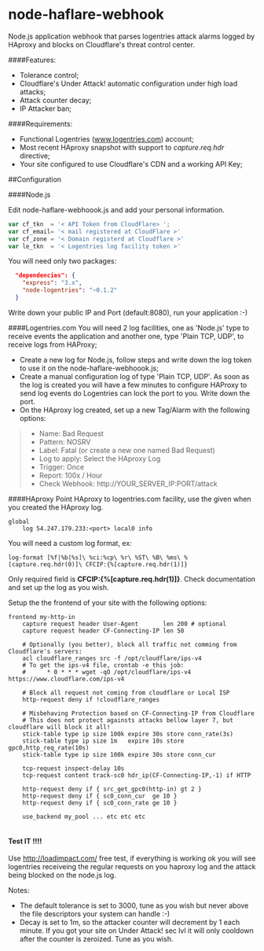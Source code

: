 node-haflare-webhook
==================

Node.js application webhook that parses logentries attack alarms logged by HAproxy and blocks on Cloudflare's threat control center.

####Features:
  - Tolerance control;
  - Cloudflare's Under Attack! automatic configuration under high load attacks;
  - Attack counter decay;
  - IP Attacker ban;

####Requirements:
  - Functional Logentries (www.logentries.com) account;
  - Most recent HAproxy snapshot with support to *capture.req.hdr* directive;
  - Your site configured to use Cloudflare's CDN and a working API Key;
  
  
##Configuration

####Node.js

Edit node-haflare-webhoook.js and add your personal information.
```javascript
var cf_tkn  = '< API Token from CloudFlare> ';
var cf_email= '< mail registered at CloudFlare >' 
var cf_zone = '< Domain registerd at Cloudflare >'
var le_tkn  = '< Logentries log facility token >'  
```
You will need only two packages: 
```json
  "dependencies": {
    "express": "3.x",
    "node-logentries": "~0.1.2"
  }
```
Write down your public IP and Port (default:8080), run your application :-)

####Logentries.com
You will need 2 log facilities, one as 'Node.js' type to receive events the application and another one, type 'Plain TCP, UDP', to receive logs from HAProxy;
- Create a new log for Node.js, follow steps and write down the log token to use it on the node-haflare-webhoook.js;
- Create a manual configuration log of type 'Plain TCP, UDP'. As soon as the log is created you will have a few minutes to configure HAProxy to send log events do Logentries can lock the port to you. Write down the port.
- On the HAproxy log created, set up a new Tag/Alarm with the following options:

> - Name: Bad Request
> - Pattern: NOSRV
> - Label: Fatal (or create a new one named Bad Request)
> - Log to apply: Select the HAproxy Log
> - Trigger: Once
> - Report: 100x / Hour
> - Check Webhook: http://YOUR_SERVER_IP:PORT/attack

####HAproxy
Point HAproxy to logentries.com facility, use the <port> given when you created the HAproxy log.
```
global 
    log 54.247.179.233:<port> local0 info
```

You will need a custom log format, ex:
```
log-format [%f|%b|%s]\ %ci:%cp\ %r\ %ST\ %B\ %ms\ %[capture.req.hdr(0)]\ CFCIP:{%[capture.req.hdr(1)]}
```
Only required field is **CFCIP:{%[capture.req.hdr(1)]}**. Check documentation and set up the log as you wish.

Setup the the frontend of your site with the following options:
```
frontend my-http-in
    capture request header User-Agent       len 200 # optional
    capture request header CF-Connecting-IP len 50
    
    # Optionally (you better), block all traffic not comming from Cloudflare's servers: 
    acl cloudflare_ranges src -f /opt/cloudflare/ips-v4
    # To get the ips-v4 file, crontab -e this job: 
    #      * 0 * * * wget -qO /opt/cloudflare/ips-v4 https://www.cloudflare.com/ips-v4
    
    # Block all request not coming from cloudflare or Local ISP
    http-request deny if !cloudflare_ranges 
    
    # Misbehaving Protection based on CF-Connecting-IP from Cloudflare
    # This does not protect againsts attacks bellow layer 7, but cloudflare will block it all!
    stick-table type ip size 100k expire 30s store conn_rate(3s)
    stick-table type ip size 1m   expire 10s store gpc0,http_req_rate(10s)
    stick-table type ip size 100k expire 30s store conn_cur
    
    tcp-request inspect-delay 10s
    tcp-request content track-sc0 hdr_ip(CF-Connecting-IP,-1) if HTTP

    http-request deny if { src_get_gpc0(http-in) gt 2 }
    http-request deny if { sc0_conn_cur  ge 10 }
    http-request deny if { sc0_conn_rate ge 10 }
    
    use_backend my_pool ... etc etc etc
    
````
#### Test IT !!!!
Use http://loadimpact.com/ free test, if everything is working ok you will see logentries receiveing the regular requests on you haproxy log and the attack being blocked on the node.js log.

Notes:

- The default tolerance is set to 3000, tune as you wish but never above the file descriptors your system can handle :-)
- Decay is set to 1m, so the attacker counter will decrement by 1 each minute. If you got your site on Under Attack! sec lvl it will only cooldown after the counter is zeroized. Tune as you wish.
